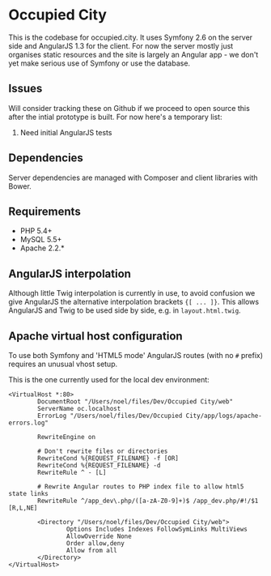 Occupied City
=============
This is the codebase for occupied.city. It uses Symfony 2.6 on the server side and AngularJS 1.3 for the client.
For now the server mostly just organises static resources and the site is largely an Angular app - we don't
yet make serious use of Symfony or use the database.

Issues
------
Will consider tracking these on Github if we proceed to open source this after the intial prototype is built. For
now here's a temporary list:

  1. Need initial AngularJS tests

Dependencies
------------
Server dependencies are managed with Composer and client libraries with Bower.

Requirements
------------
* PHP 5.4+
* MySQL 5.5+
* Apache 2.2.*

AngularJS interpolation
-----------------------
Although little Twig interpolation is currently in use, to avoid confusion we give AngularJS the alternative
interpolation brackets `{[ ... ]}`. This allows AngularJS and Twig to be used side by side, e.g. in
`layout.html.twig`.

Apache virtual host configuration
---------------------------------
To use both Symfony and 'HTML5 mode' AngularJS routes (with no `#` prefix) requires an unusual vhost setup.

This is the one currently used for the local dev environment:

    <VirtualHost *:80>
            DocumentRoot "/Users/noel/files/Dev/Occupied City/web"
            ServerName oc.localhost
            ErrorLog "/Users/noel/files/Dev/Occupied City/app/logs/apache-errors.log"

            RewriteEngine on

            # Don't rewrite files or directories
            RewriteCond %{REQUEST_FILENAME} -f [OR]
            RewriteCond %{REQUEST_FILENAME} -d
            RewriteRule ^ - [L]

            # Rewrite Angular routes to PHP index file to allow html5 state links
            RewriteRule ^/app_dev\.php/([a-zA-Z0-9]+)$ /app_dev.php/#!/$1 [R,L,NE]

            <Directory "/Users/noel/files/Dev/Occupied City/web">
                    Options Includes Indexes FollowSymLinks MultiViews
                    AllowOverride None
                    Order allow,deny
                    Allow from all
            </Directory>
    </VirtualHost>
